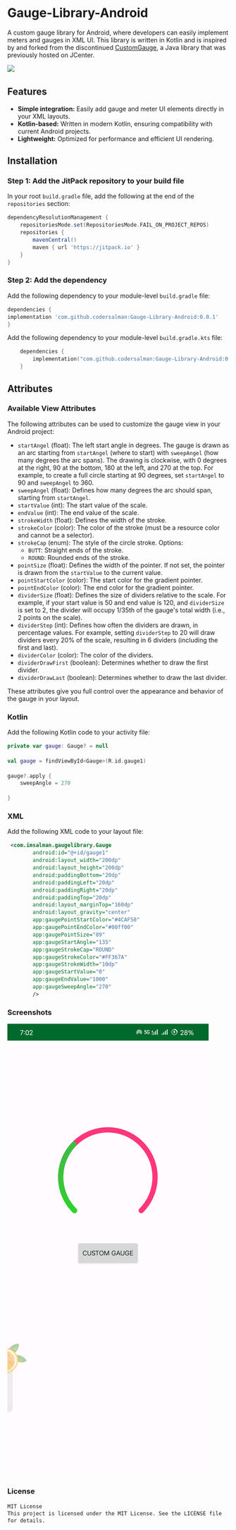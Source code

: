 # Gauge-Library-Android

A custom gauge library for Android, where developers can easily implement meters and gauges in XML UI. This library is written in Kotlin and is inspired by and forked from the discontinued [CustomGauge](https://github.com/pkleczko/CustomGauge), a Java library that was previously hosted on JCenter.

[![](https://jitpack.io/v/codersalman/Gauge-Library-Android.svg)](https://jitpack.io/#codersalman/Gauge-Library-Android)

## Features
- **Simple integration:** Easily add gauge and meter UI elements directly in your XML layouts.
- **Kotlin-based:** Written in modern Kotlin, ensuring compatibility with current Android projects.
- **Lightweight:** Optimized for performance and efficient UI rendering.

## Installation

### Step 1: Add the JitPack repository to your build file

In your root `build.gradle` file, add the following at the end of the `repositories` section:

```gradle
dependencyResolutionManagement {
    repositoriesMode.set(RepositoriesMode.FAIL_ON_PROJECT_REPOS)
    repositories {
        mavenCentral()
        maven { url 'https://jitpack.io' }
    }
}
```

### Step 2: Add the dependency
Add the following dependency to your module-level `build.gradle` file:

```gradle
dependencies {
implementation 'com.github.codersalman:Gauge-Library-Android:0.0.1'
}
```

Add the following dependency to your module-level `build.gradle.kts` file:

```kotlin
    dependencies {
        implementation("com.github.codersalman:Gauge-Library-Android:0.0.1")
    }
 ```

## Attributes
### Available View Attributes

The following attributes can be used to customize the gauge view in your Android project:

- `startAngel` (float): The left start angle in degrees. The gauge is drawn as an arc starting from `startAngel` (where to start) with `sweepAngel` (how many degrees the arc spans). The drawing is clockwise, with 0 degrees at the right, 90 at the bottom, 180 at the left, and 270 at the top. For example, to create a full circle starting at 90 degrees, set `startAngel` to 90 and `sweepAngel` to 360.
- `sweepAngel` (float): Defines how many degrees the arc should span, starting from `startAngel`.
- `startValue` (int): The start value of the scale.
- `endValue` (int): The end value of the scale.
- `strokeWidth` (float): Defines the width of the stroke.
- `strokeColor` (color): The color of the stroke (must be a resource color and cannot be a selector).
- `strokeCap` (enum): The style of the circle stroke. Options:
    - `BUTT`: Straight ends of the stroke.
    - `ROUND`: Rounded ends of the stroke.
- `pointSize` (float): Defines the width of the pointer. If not set, the pointer is drawn from the `startValue` to the current value.
- `pointStartColor` (color): The start color for the gradient pointer.
- `pointEndColor` (color): The end color for the gradient pointer.
- `dividerSize` (float): Defines the size of dividers relative to the scale. For example, if your start value is 50 and end value is 120, and `dividerSize` is set to 2, the divider will occupy 1/35th of the gauge's total width (i.e., 2 points on the scale).
- `dividerStep` (int): Defines how often the dividers are drawn, in percentage values. For example, setting `dividerStep` to 20 will draw dividers every 20% of the scale, resulting in 6 dividers (including the first and last).
- `dividerColor` (color): The color of the dividers.
- `dividerDrawFirst` (boolean): Determines whether to draw the first divider.
- `dividerDrawLast` (boolean): Determines whether to draw the last divider.

These attributes give you full control over the appearance and behavior of the gauge in your layout.


### Kotlin

Add the following Kotlin code to your activity file:
```kotlin
private var gauge: Gauge? = null

val gauge = findViewById<Gauge>(R.id.gauge1)

gauge?.apply {
    sweepAngle = 270

}
```


### XML

Add the following XML code to your layout file:
```xml
 <com.imsalman.gaugelibrary.Gauge
        android:id="@+id/gauge1"
        android:layout_width="200dp"
        android:layout_height="200dp"
        android:paddingBottom="20dp"
        android:paddingLeft="20dp"
        android:paddingRight="20dp"
        android:paddingTop="20dp"
        android:layout_marginTop="160dp"
        android:layout_gravity="center"
        app:gaugePointStartColor="#4CAF50"
        app:gaugePointEndColor="#00ff00"
        app:gaugePointSize="89"
        app:gaugeStartAngle="135"
        app:gaugeStrokeCap="ROUND"
        app:gaugeStrokeColor="#FF367A"
        app:gaugeStrokeWidth="10dp"
        app:gaugeStartValue="0"
        app:gaugeEndValue="1000"
        app:gaugeSweepAngle="270"
        />
```

### Screenshots
![img.png](img.png)



### License
```
MIT License
This project is licensed under the MIT License. See the LICENSE file for details.



```

